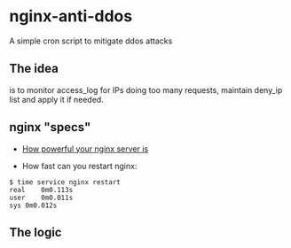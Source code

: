 # nginx-anti-ddos
A simple cron script to mitigate ddos attacks

## The idea
is to monitor access_log for IPs doing too many requests, maintain deny_ip list and apply it if needed.

## nginx "specs"
- [How powerful your nginx server is](https://www.nginx.com/blog/testing-the-performance-of-nginx-and-nginx-plus-web-servers/)

- How fast can you restart nginx:
```
$ time service nginx restart
real	0m0.113s
user	0m0.011s
sys	0m0.012s
```

## The logic
